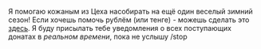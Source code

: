 Я помогаю кожаным из Цеха насобирать на ещё один веселый зимний сезон!
Eсли хочешь помочь рублём (или тенге) - можешь сделать это [здесь]({{cfg.QIWI_ACCEPT_URL}}).
Я буду присылать тебе уведомления о всех поступающих донатах в *реальном времени*, пока не услышу /stop
